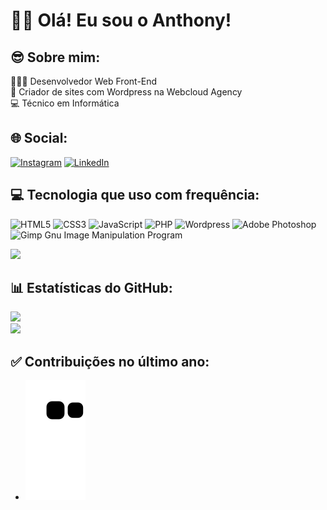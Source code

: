# 👋🏾 Olá! Eu sou o Anthony!

## 😎 Sobre mim:
👨🏾‍💻 Desenvolvedor Web Front-End<br>🚩 Criador de sites com Wordpress na Webcloud Agency<br>💻 Técnico em Informática<br>


## 🌐 Social:
[![Instagram](https://img.shields.io/badge/Instagram-%23E4405F.svg?logo=Instagram&logoColor=white)](https://instagram.com/https://www.instagram.com/anthony_kld/)
[![LinkedIn](https://img.shields.io/badge/LinkedIn-%230077B5.svg?logo=linkedin&logoColor=white)](https://linkedin.com/in/https://www.linkedin.com/in/anthonytecinf) 

## 💻 Tecnologia que uso com frequência:
![HTML5](https://img.shields.io/badge/html5-%23E34F26.svg?style=for-the-badge&logo=html5&logoColor=white) 
![CSS3](https://img.shields.io/badge/css3-%231572B6.svg?style=for-the-badge&logo=css3&logoColor=white)
![JavaScript](https://img.shields.io/badge/javascript-%23323330.svg?style=for-the-badge&logo=javascript&logoColor=%23F7DF1E) 
![PHP](https://img.shields.io/badge/php-%23777BB4.svg?style=for-the-badge&logo=php&logoColor=white)
![Wordpress](https://img.shields.io/badge/wordpress-%2321759B.svg?style=for-the-badge&logo=wordpress&logoColor=white)
![Adobe Photoshop](https://img.shields.io/badge/adobephotoshop-%2331A8FF.svg?style=for-the-badge&logo=adobephotoshop&logoColor=white) 
![Gimp Gnu Image Manipulation Program](https://img.shields.io/badge/Gimp-657D8B?style=for-the-badge&logo=gimp&logoColor=FFFFFF)

![](https://github-readme-stats.vercel.app/api/top-langs/?username=anthonyKld&theme=tokyonight&hide_border=true&include_all_commits=false&count_private=false&layout=compact)

## 📊 Estatísticas do GitHub:
![](https://github-readme-stats.vercel.app/api?username=anthonyKld&theme=tokyonight&hide_border=true&include_all_commits=false&count_private=false)<br/>
![](https://github-readme-streak-stats.herokuapp.com/?user=anthonyKld&theme=tokyonight&hide_border=true)<br/>

<!--
## 🏆 Troféus GitHub
![](https://github-profile-trophy.vercel.app/?username=anthonyKld&theme=radical&no-frame=true&no-bg=false&margin-w=4)

<!-- Proudly created with GPRM ( https://gprm.itsvg.in ) -->

## ✅ Contribuições no último ano:
-
  ![Snake animation](https://github.com/anthonyKld/anthonyKld/blob/output/github-contribution-grid-snake.svg)
</div>
